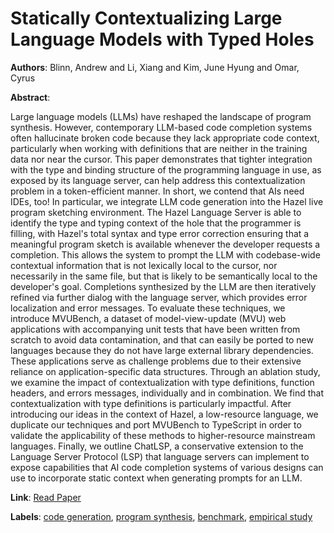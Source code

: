 # Statically Contextualizing Large Language Models with Typed Holes

**Authors**: Blinn, Andrew and Li, Xiang and Kim, June Hyung and Omar, Cyrus

**Abstract**:

Large language models (LLMs) have reshaped the landscape of program synthesis. However, contemporary LLM-based code completion systems often hallucinate broken code because they lack appropriate code context, particularly when working with definitions that are neither in the training data nor near the cursor. This paper demonstrates that tighter integration with the type and binding structure of the programming language in use, as exposed by its language server, can help address this contextualization problem in a token-efficient manner. In short, we contend that AIs need IDEs, too! In particular, we integrate LLM code generation into the Hazel live program sketching environment. The Hazel Language Server is able to identify the type and typing context of the hole that the programmer is filling, with Hazel's total syntax and type error correction ensuring that a meaningful program sketch is available whenever the developer requests a completion. This allows the system to prompt the LLM with codebase-wide contextual information that is not lexically local to the cursor, nor necessarily in the same file, but that is likely to be semantically local to the developer's goal. Completions synthesized by the LLM are then iteratively refined via further dialog with the language server, which provides error localization and error messages. To evaluate these techniques, we introduce MVUBench, a dataset of model-view-update (MVU) web applications with accompanying unit tests that have been written from scratch to avoid data contamination, and that can easily be ported to new languages because they do not have large external library dependencies. These applications serve as challenge problems due to their extensive reliance on application-specific data structures. Through an ablation study, we examine the impact of contextualization with type definitions, function headers, and errors messages, individually and in combination. We find that contextualization with type definitions is particularly impactful. After introducing our ideas in the context of Hazel, a low-resource language, we duplicate our techniques and port MVUBench to TypeScript in order to validate the applicability of these methods to higher-resource mainstream languages. Finally, we outline ChatLSP, a conservative extension to the Language Server Protocol (LSP) that language servers can implement to expose capabilities that AI code completion systems of various designs can use to incorporate static context when generating prompts for an LLM.

**Link**: [Read Paper](https://doi.org/10.1145/3689728)

**Labels**: [code generation](../../labels/code_generation.md), [program synthesis](../../labels/program_synthesis.md), [benchmark](../../labels/benchmark.md), [empirical study](../../labels/empirical_study.md)
